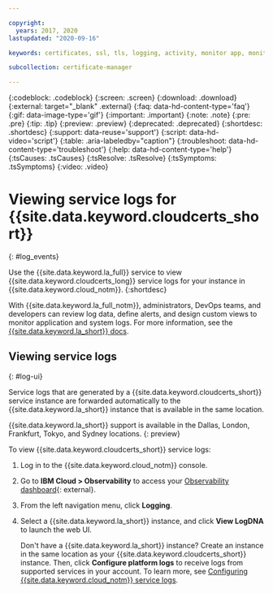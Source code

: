 ```yaml
---

copyright:
  years: 2017, 2020
lastupdated: "2020-09-16"

keywords: certificates, ssl, tls, logging, activity, monitor app, monitor certificates

subcollection: certificate-manager

---
```


{:codeblock: .codeblock}
{:screen: .screen}
{:download: .download}
{:external: target="_blank" .external}
{:faq: data-hd-content-type='faq'}
{:gif: data-image-type='gif'}
{:important: .important}
{:note: .note}
{:pre: .pre}
{:tip: .tip}
{:preview: .preview}
{:deprecated: .deprecated}
{:shortdesc: .shortdesc}
{:support: data-reuse='support'}
{:script: data-hd-video='script'}
{:table: .aria-labeledby="caption"}
{:troubleshoot: data-hd-content-type='troubleshoot'}
{:help: data-hd-content-type='help'}
{:tsCauses: .tsCauses}
{:tsResolve: .tsResolve}
{:tsSymptoms: .tsSymptoms}
{:video: .video}



# Viewing service logs for {{site.data.keyword.cloudcerts_short}}
{: #log_events}

Use the {{site.data.keyword.la_full}} service to view {{site.data.keyword.cloudcerts_long}} service logs for your instance in {{site.data.keyword.cloud_notm}}.
{:shortdesc}

With {{site.data.keyword.la_full_notm}}, administrators, DevOps teams, and developers can review log data, define alerts, and design custom views to monitor application and system logs. For more information, see the [{{site.data.keyword.la_short}} docs](/docs/Log-Analysis-with-LogDNA?topic=Log-Analysis-with-LogDNA-getting-started).

## Viewing service logs
{: #log-ui}

Service logs that are generated by a {{site.data.keyword.cloudcerts_short}} service instance are forwarded automatically to the {{site.data.keyword.la_short}} instance that is available in the same location. 

{{site.data.keyword.la_short}} support is available in the Dallas, London, Frankfurt, Tokyo, and Sydney locations.
{: preview} 

To view {{site.data.keyword.cloudcerts_short}} service logs:

1. Log in to the {{site.data.keyword.cloud_notm}} console.
2. Go to **IBM Cloud > Observability** to access your [Observability dashboard](https://{DomainName}/observe){: external}.
3. From the left navigation menu, click **Logging**.
4. Select a {{site.data.keyword.la_short}} instance, and click **View LogDNA** to launch the web UI.

   Don't have a {{site.data.keyword.la_short}} instance? Create an instance in the same location as your {{site.data.keyword.cloudcerts_short}} instance. Then, click **Configure platform logs** to receive logs from supported services in your account. To learn more, see [Configuring {{site.data.keyword.cloud_notm}} service logs](/docs/Log-Analysis-with-LogDNA?topic=Log-Analysis-with-LogDNA-config_svc_logs#config_svc_logs_ui).